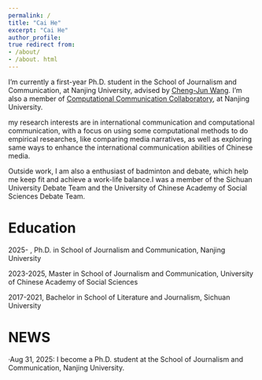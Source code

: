 ```yaml
---
permalink: / 
title: "Cai He" 
excerpt: "Cai He" 
author_profile: 
true redirect from:
- /about/
- /about. html
---
```


I’m currently a first-year Ph.D. student in the School of Journalism and Communication, at Nanjing University, advised by [Cheng-Jun Wang](https://chengjunwang.com/#about). I’m also a member of [Computational Communication Collaboratory](https://chengjun.github.io/socrateslab/), at Nanjing University.

my research interests are in international communication and computational communication, with a focus on using some computational methods to do empirical researches, like comparing media narratives, as well as exploring same ways to enhance the international communication abilities of Chinese media.

Outside work, I am also a enthusiast of badminton and debate, which help me keep fit and achieve a work-life balance.I was a member of the Sichuan University Debate Team and the University of Chinese Academy of Social Sciences Debate Team.


Education
======
2025- , Ph.D. in School of Journalism and Communication, Nanjing University

2023-2025, Master in School of Journalism and Communication, University of Chinese Academy of Social Sciences

2017-2021, Bachelor in School of Literature and Journalism, Sichuan University

NEWS
======
·Aug 31, 2025: I become a Ph.D. student at the School of Journalism and Communication, Nanjing University.
